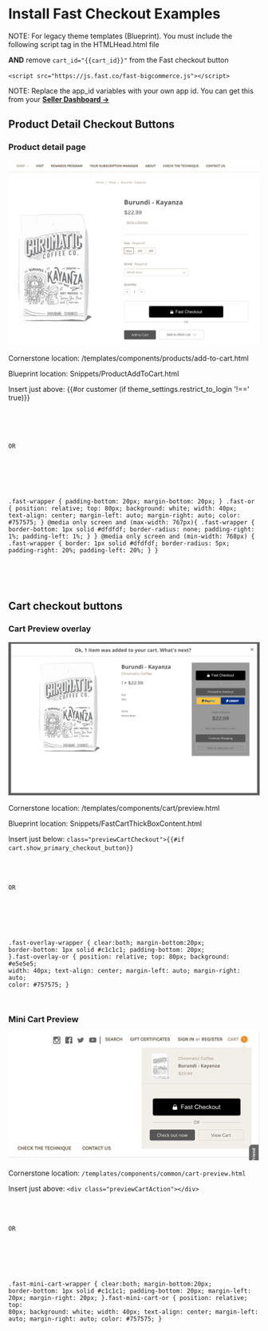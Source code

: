# Install Fast Checkout Examples

NOTE: For legacy theme templates (Blueprint). You must include the following script tag in the HTMLHead.html file

**AND** remove `cart_id="{{cart_id}}"` from the Fast checkout button

`<script src="https://js.fast.co/fast-bigcommerce.js"></script>`

NOTE: Replace the app_id variables with your own app id. You can get this from your [**Seller Dashboard →**](https://www.fast.co/business/dash/profile)

## Product Detail Checkout Buttons

### Product detail page

![Product detail page](images/bigcommerce/checkout-example-chromatic-coffee.png)

Cornerstone location: /templates/components/products/add-to-cart.html

Blueprint location: Snippets/ProductAddToCart.html

Insert just above:
{{#or customer (if theme_settings.restrict_to_login '!==' true)}}

<code>
<!------ FAST CHECKOUT BUTTON START ----------->
<div class="fast-wrapper"></div>
   <div class="fast-or">OR</div>
   <fast-checkout-button app_id="REPLACE-WITH-YOUR-APP-ID"></fast-checkout-button>

<style></style>
   .fast-wrapper {
     padding-bottom: 20px;
     margin-bottom: 20px;
   }
   .fast-or {
       position: relative;
       top: 80px;
       background: white;
       width: 40px;
       text-align: center;
       margin-left: auto;
       margin-right: auto;
       color: #757575;
   }
   @media only screen and (max-width: 767px){
       .fast-wrapper {
           border-bottom: 1px solid #dfdfdf;
           border-radius: none;
           padding-right: 1%;
           padding-left: 1%;
       }
   }
   @media only screen and (min-width: 768px) {
       .fast-wrapper {
           border: 1px solid #dfdfdf;
           border-radius: 5px;
           padding-right: 20%;
           padding-left: 20%;
       }
   }
<!------ FAST CHECKOUT BUTTON END ----------->
</code>

## Cart checkout buttons

### Cart Preview overlay

![Cart preview](images/bigcommerce/cart-preview.png)

Cornerstone location: /templates/components/cart/preview.html

Blueprint location: Snippets/FastCartThickBoxContent.html

Insert just below: `class="previewCartCheckout">{{#if cart.show_primary_checkout_button}}`

<code><!------ FAST CHECKOUT BUTTON START ----------->
<div class="fast-overlay-wrapper"></div>
 <div class="fast-overlay-or">OR</div>
 <fast-checkout-cart-button cart_id="{{cart_id}}" app_id="REPLACE-WITH-YOUR-APP-ID"></fast-checkout-cart-button>

<style></style>
.fast-overlay-wrapper {
   clear:both;
   margin-bottom:20px;
   border-bottom: 1px solid #c1c1c1;
   padding-bottom: 20px;
}.fast-overlay-or {
   position: relative;
   top: 80px;
   background: #e5e5e5;
   width: 40px;
   text-align: center;
   margin-left: auto;
   margin-right: auto;
   color: #757575;
}
<!------ FAST CHECKOUT BUTTON END -----------></code>

### Mini Cart Preview

![Mini cart preview](images/bigcommerce/mini-cart-preview.png)

Cornerstone location: `/templates/components/common/cart-preview.html`

Insert just above: `<div class="previewCartAction"></div>`

<code><!------ FAST CHECKOUT BUTTON START ----------->
<div class="fast-mini-cart-wrapper"></div>
 <div class="fast-mini-cart-or">OR</div>
 <fast-checkout-cart-button cart_id="{{cart_id}}" app_id="REPLACE-WITH-YOUR-APP-ID"></fast-checkout-cart-button>

<style></style>
.fast-mini-cart-wrapper {
   clear:both;
   margin-bottom:20px;
   border-bottom: 1px solid #c1c1c1;
   padding-bottom: 20px;
   margin-left: 20px;
   margin-right: 20px;
}.fast-mini-cart-or {
   position: relative;
   top: 80px;
   background: white;
   width: 40px;
   text-align: center;
   margin-left: auto;
   margin-right: auto;
   color: #757575;
}
<!------ FAST CHECKOUT BUTTON END -----------></code>